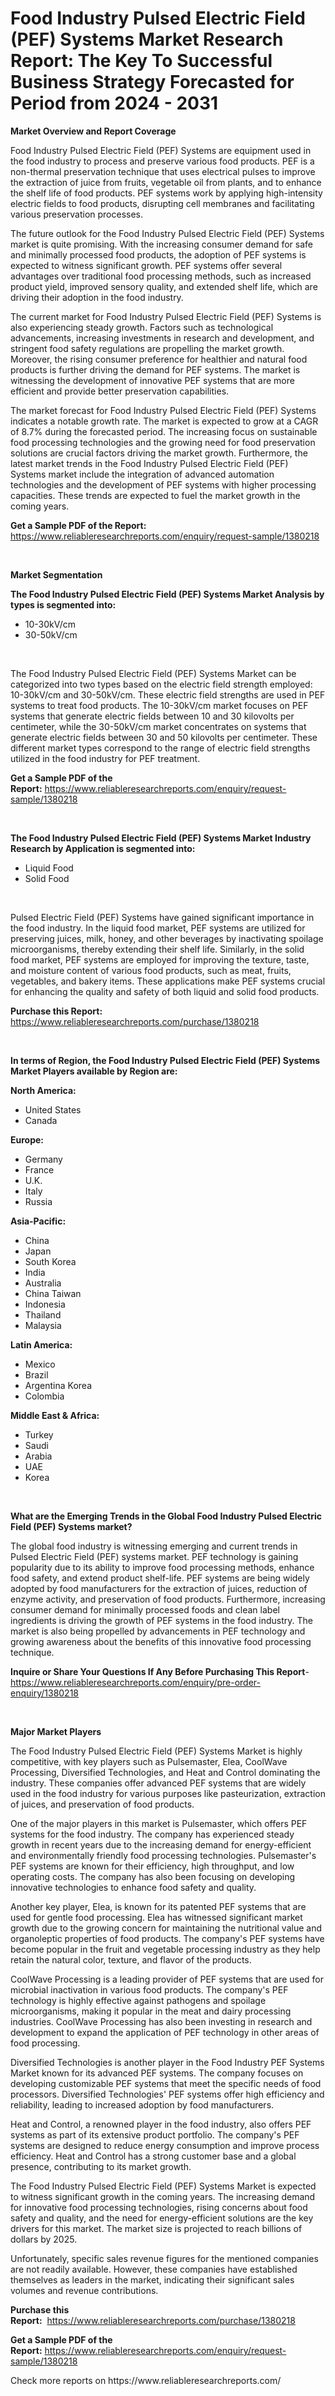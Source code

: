<p><h1>Food Industry Pulsed Electric Field (PEF) Systems Market Research Report: The Key To Successful Business Strategy Forecasted for Period from 2024 - 2031</h1></p><p><strong>Market Overview and Report Coverage</strong></p>
<p><p>Food Industry Pulsed Electric Field (PEF) Systems are equipment used in the food industry to process and preserve various food products. PEF is a non-thermal preservation technique that uses electrical pulses to improve the extraction of juice from fruits, vegetable oil from plants, and to enhance the shelf life of food products. PEF systems work by applying high-intensity electric fields to food products, disrupting cell membranes and facilitating various preservation processes.</p><p>The future outlook for the Food Industry Pulsed Electric Field (PEF) Systems market is quite promising. With the increasing consumer demand for safe and minimally processed food products, the adoption of PEF systems is expected to witness significant growth. PEF systems offer several advantages over traditional food processing methods, such as increased product yield, improved sensory quality, and extended shelf life, which are driving their adoption in the food industry.</p><p>The current market for Food Industry Pulsed Electric Field (PEF) Systems is also experiencing steady growth. Factors such as technological advancements, increasing investments in research and development, and stringent food safety regulations are propelling the market growth. Moreover, the rising consumer preference for healthier and natural food products is further driving the demand for PEF systems. The market is witnessing the development of innovative PEF systems that are more efficient and provide better preservation capabilities.</p><p>The market forecast for Food Industry Pulsed Electric Field (PEF) Systems indicates a notable growth rate. The market is expected to grow at a CAGR of 8.7% during the forecasted period. The increasing focus on sustainable food processing technologies and the growing need for food preservation solutions are crucial factors driving the market growth. Furthermore, the latest market trends in the Food Industry Pulsed Electric Field (PEF) Systems market include the integration of advanced automation technologies and the development of PEF systems with higher processing capacities. These trends are expected to fuel the market growth in the coming years.</p></p>
<p><strong>Get a Sample PDF of the Report:</strong> <a href="https://www.reliableresearchreports.com/enquiry/request-sample/1380218">https://www.reliableresearchreports.com/enquiry/request-sample/1380218</a></p>
<p>&nbsp;</p>
<p><strong>Market Segmentation</strong></p>
<p><strong>The Food Industry Pulsed Electric Field (PEF) Systems Market Analysis by types is segmented into:</strong></p>
<p><ul><li>10-30kV/cm</li><li>30-50kV/cm</li></ul></p>
<p>&nbsp;</p>
<p><p>The Food Industry Pulsed Electric Field (PEF) Systems Market can be categorized into two types based on the electric field strength employed: 10-30kV/cm and 30-50kV/cm. These electric field strengths are used in PEF systems to treat food products. The 10-30kV/cm market focuses on PEF systems that generate electric fields between 10 and 30 kilovolts per centimeter, while the 30-50kV/cm market concentrates on systems that generate electric fields between 30 and 50 kilovolts per centimeter. These different market types correspond to the range of electric field strengths utilized in the food industry for PEF treatment.</p></p>
<p><strong>Get a Sample PDF of the Report:</strong>&nbsp;<a href="https://www.reliableresearchreports.com/enquiry/request-sample/1380218">https://www.reliableresearchreports.com/enquiry/request-sample/1380218</a></p>
<p>&nbsp;</p>
<p><strong>The Food Industry Pulsed Electric Field (PEF) Systems Market Industry Research by Application is segmented into:</strong></p>
<p><ul><li>Liquid Food</li><li>Solid Food</li></ul></p>
<p>&nbsp;</p>
<p><p>Pulsed Electric Field (PEF) Systems have gained significant importance in the food industry. In the liquid food market, PEF systems are utilized for preserving juices, milk, honey, and other beverages by inactivating spoilage microorganisms, thereby extending their shelf life. Similarly, in the solid food market, PEF systems are employed for improving the texture, taste, and moisture content of various food products, such as meat, fruits, vegetables, and bakery items. These applications make PEF systems crucial for enhancing the quality and safety of both liquid and solid food products.</p></p>
<p><strong>Purchase this Report:</strong>&nbsp; <a href="https://www.reliableresearchreports.com/purchase/1380218">https://www.reliableresearchreports.com/purchase/1380218</a></p>
<p>&nbsp;</p>
<p><strong>In terms of Region, the Food Industry Pulsed Electric Field (PEF) Systems Market Players available by Region are:</strong></p>
<p>
    <p> <strong> North America: </strong>
        <ul>
            <li>United States</li>
            <li>Canada</li>
        </ul>
        </p> 
    <p> <strong> Europe: </strong>
        <ul>
            <li>Germany</li>
            <li>France</li>
            <li>U.K.</li>
            <li>Italy</li>
            <li>Russia</li>
        </ul>
        </p> 
    <p> <strong> Asia-Pacific: </strong>
        <ul>
            <li>China</li>
            <li>Japan</li>
            <li>South Korea</li>
            <li>India</li>
            <li>Australia</li>
            <li>China Taiwan</li>
            <li>Indonesia</li>
            <li>Thailand</li>
            <li>Malaysia</li>
        </ul>
        </p> 
    <p> <strong> Latin America: </strong>
        <ul>
            <li>Mexico</li>
            <li>Brazil</li>
            <li>Argentina Korea</li>
            <li>Colombia</li>
        </ul>
        </p> 
    <p> <strong> Middle East & Africa: </strong>
        <ul>
            <li>Turkey</li>
            <li>Saudi</li>
            <li>Arabia</li>
            <li>UAE</li>
            <li>Korea</li>
        </ul>
    </p>
    </p>
<p>&nbsp;</p>
<p><strong>What are the Emerging Trends in the Global Food Industry Pulsed Electric Field (PEF) Systems market?</strong></p>
<p><p>The global food industry is witnessing emerging and current trends in Pulsed Electric Field (PEF) systems market. PEF technology is gaining popularity due to its ability to improve food processing methods, enhance food safety, and extend product shelf-life. PEF systems are being widely adopted by food manufacturers for the extraction of juices, reduction of enzyme activity, and preservation of food products. Furthermore, increasing consumer demand for minimally processed foods and clean label ingredients is driving the growth of PEF systems in the food industry. The market is also being propelled by advancements in PEF technology and growing awareness about the benefits of this innovative food processing technique.</p></p>
<p><strong>Inquire or Share Your Questions If Any Before Purchasing This Report</strong>- <a href="https://www.reliableresearchreports.com/enquiry/pre-order-enquiry/1380218">https://www.reliableresearchreports.com/enquiry/pre-order-enquiry/1380218</a></p>
<p>&nbsp;</p>
<p><strong>Major Market Players</strong></p>
<p><p>The Food Industry Pulsed Electric Field (PEF) Systems Market is highly competitive, with key players such as Pulsemaster, Elea, CoolWave Processing, Diversified Technologies, and Heat and Control dominating the industry. These companies offer advanced PEF systems that are widely used in the food industry for various purposes like pasteurization, extraction of juices, and preservation of food products. </p><p>One of the major players in this market is Pulsemaster, which offers PEF systems for the food industry. The company has experienced steady growth in recent years due to the increasing demand for energy-efficient and environmentally friendly food processing technologies. Pulsemaster's PEF systems are known for their efficiency, high throughput, and low operating costs. The company has also been focusing on developing innovative technologies to enhance food safety and quality. </p><p>Another key player, Elea, is known for its patented PEF systems that are used for gentle food processing. Elea has witnessed significant market growth due to the growing concern for maintaining the nutritional value and organoleptic properties of food products. The company's PEF systems have become popular in the fruit and vegetable processing industry as they help retain the natural color, texture, and flavor of the products. </p><p>CoolWave Processing is a leading provider of PEF systems that are used for microbial inactivation in various food products. The company's PEF technology is highly effective against pathogens and spoilage microorganisms, making it popular in the meat and dairy processing industries. CoolWave Processing has also been investing in research and development to expand the application of PEF technology in other areas of food processing. </p><p>Diversified Technologies is another player in the Food Industry PEF Systems Market known for its advanced PEF systems. The company focuses on developing customizable PEF systems that meet the specific needs of food processors. Diversified Technologies' PEF systems offer high efficiency and reliability, leading to increased adoption by food manufacturers. </p><p>Heat and Control, a renowned player in the food industry, also offers PEF systems as part of its extensive product portfolio. The company's PEF systems are designed to reduce energy consumption and improve process efficiency. Heat and Control has a strong customer base and a global presence, contributing to its market growth. </p><p>The Food Industry Pulsed Electric Field (PEF) Systems Market is expected to witness significant growth in the coming years. The increasing demand for innovative food processing technologies, rising concerns about food safety and quality, and the need for energy-efficient solutions are the key drivers for this market. The market size is projected to reach billions of dollars by 2025.</p><p>Unfortunately, specific sales revenue figures for the mentioned companies are not readily available. However, these companies have established themselves as leaders in the market, indicating their significant sales volumes and revenue contributions.</p></p>
<p><strong>Purchase this Report:</strong>&nbsp;&nbsp;<a href="https://www.reliableresearchreports.com/purchase/1380218">https://www.reliableresearchreports.com/purchase/1380218</a></p>
<p></p>
<p><strong>Get a Sample PDF of the Report:</strong>&nbsp;<a href="https://www.reliableresearchreports.com/enquiry/request-sample/1380218">https://www.reliableresearchreports.com/enquiry/request-sample/1380218</a></p>
<p>Check more reports on https://www.reliableresearchreports.com/</p>